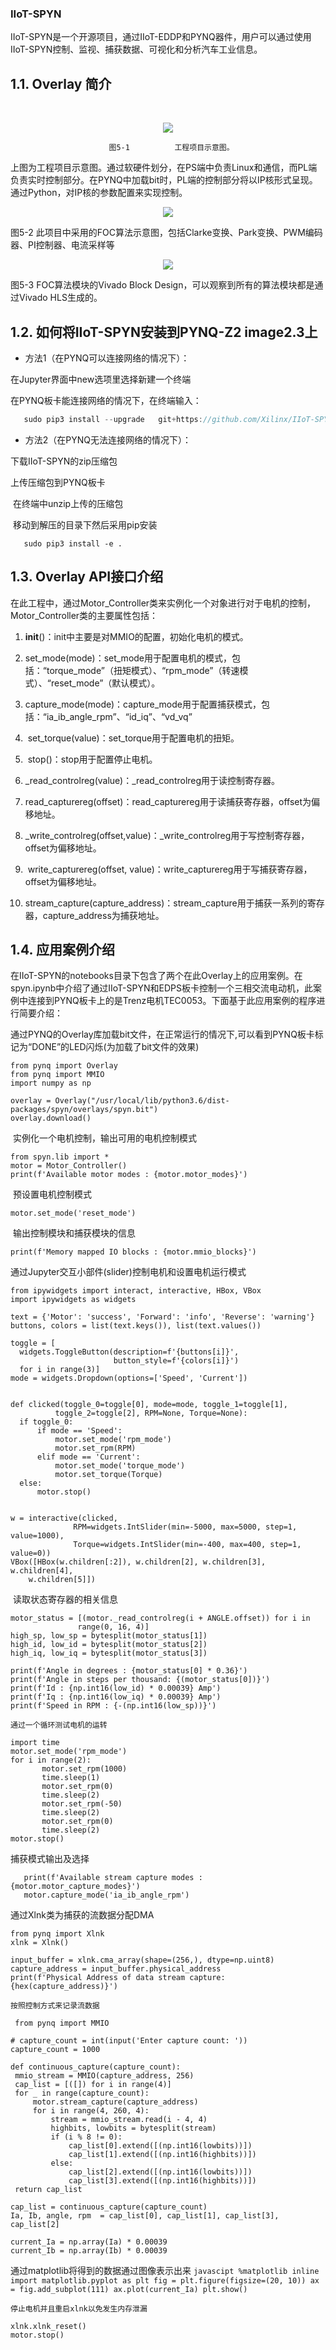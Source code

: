 ### IIoT-SPYN

IIoT-SPYN是一个开源项目，通过IIoT-EDDP和PYNQ器件，用户可以通过使用IIoT-SPYN控制、监视、捕获数据、可视化和分析汽车工业信息。

## 1.1.   Overlay 简介

​                                    

<p align="center">
<img src ="images/Chapter_12/01.png">
</p>
<p align = "center">
<i></i>
</p>


                          图5-1          工程项目示意图。

上图为工程项目示意图。通过软硬件划分，在PS端中负责Linux和通信，而PL端负责实时控制部分。在PYNQ中加载bit时，PL端的控制部分将以IP核形式呈现。通过Python，对IP核的参数配置来实现控制。



 <p align="center">
<img src ="images/Chapter_12/02.png">
</p>
<p align = "center">
<i></i>
</p>  


图5-2          此项目中采用的FOC算法示意图，包括Clarke变换、Park变换、PWM编码器、PI控制器、电流采样等



 <p align="center">
<img src ="images/Chapter_12/03.png">
</p>
<p align = "center">
<i></i>
</p>  



图5-3          FOC算法模块的Vivado Block Design，可以观察到所有的算法模块都是通过Vivado HLS生成的。

 

 

 

## 1.2.   如何将IIoT-SPYN安装到PYNQ-Z2 image2.3上

- 方法1（在PYNQ可以连接网络的情况下）：


在Jupyter界面中new选项里选择新建一个终端

在PYNQ板卡能连接网络的情况下，在终端输入：
```javascript
   sudo pip3 install --upgrade   git+https://github.com/Xilinx/IIoT-SPYN.git   
```


-  方法2（在PYNQ无法连接网络的情况下）：


下载IIoT-SPYN的zip压缩包

上传压缩包到PYNQ板卡

​       在终端中unzip上传的压缩包

​       移动到解压的目录下然后采用pip安装
```javascipt
   sudo pip3 install -e .   
```


## 1.3.   Overlay API接口介绍

在此工程中，通过Motor_Controller类来实例化一个对象进行对于电机的控制，Motor_Controller类的主要属性包括：

1. ​      __init__()：init中主要是对MMIO的配置，初始化电机的模式。

2. ​      set_mode(mode)：set_mode用于配置电机的模式，包括：“torque_mode”（扭矩模式）、“rpm_mode”（转速模式）、“reset_mode”（默认模式）。

3. ​      capture_mode(mode)：capture_mode用于配置捕获模式，包括：“ia_ib_angle_rpm”、“id_iq”、“vd_vq”

4. ​      set_torque(value)：set_torque用于配置电机的扭矩。

5. ​      stop()：stop用于配置停止电机。

6. ​      _read_controlreg(value)：_read_controlreg用于读控制寄存器。

7. ​      read_capturereg(offset)：read_capturereg用于读捕获寄存器，offset为偏移地址。

8. ​      _write_controlreg(offset,value)：_write_controlreg用于写控制寄存器，offset为偏移地址。

9. ​      write_capturereg(offset, value)：write_capturereg用于写捕获寄存器，offset为偏移地址。

10. ​     stream_capture(capture_address)：stream_capture用于捕获一系列的寄存器，capture_address为捕获地址。




## 1.4.   应用案例介绍

在IIoT-SPYN的notebooks目录下包含了两个在此Overlay上的应用案例。在spyn.ipynb中介绍了通过IIoT-SPYN和EDPS板卡控制一个三相交流电动机，此案例中连接到PYNQ板卡上的是Trenz电机TEC0053。下面基于此应用案例的程序进行简要介绍：

​     通过PYNQ的Overlay库加载bit文件，在正常运行的情况下,可以看到PYNQ板卡标记为“DONE”的LED闪烁(为加载了bit文件的效果)

```javascipt
from pynq import Overlay
from pynq import MMIO
import numpy as np

overlay = Overlay("/usr/local/lib/python3.6/dist-packages/spyn/overlays/spyn.bit")
overlay.download()  
```

​    实例化一个电机控制，输出可用的电机控制模式

  ```javascipt
from spyn.lib import *
motor = Motor_Controller()
print(f'Available motor modes : {motor.motor_modes}')
  ```

​    预设置电机控制模式
 ```javascipt
motor.set_mode('reset_mode')
 ```

​     输出控制模块和捕获模块的信息
 ```javascipt
 print(f'Memory mapped IO blocks : {motor.mmio_blocks}')
 ```
   通过Jupyter交互小部件(slider)控制电机和设置电机运行模式

  ```javascipt
  from ipywidgets import interact, interactive, HBox, VBox
import ipywidgets as widgets

text = {'Motor': 'success', 'Forward': 'info', 'Reverse': 'warning'}
buttons, colors = list(text.keys()), list(text.values())

toggle = [
    widgets.ToggleButton(description=f'{buttons[i]}',
                         button_style=f'{colors[i]}')
    for i in range(3)]
mode = widgets.Dropdown(options=['Speed', 'Current'])


def clicked(toggle_0=toggle[0], mode=mode, toggle_1=toggle[1],
            toggle_2=toggle[2], RPM=None, Torque=None):
    if toggle_0:
        if mode == 'Speed':
            motor.set_mode('rpm_mode')
            motor.set_rpm(RPM)
        elif mode == 'Current':
            motor.set_mode('torque_mode')
            motor.set_torque(Torque)
    else:
        motor.stop()


w = interactive(clicked,
                RPM=widgets.IntSlider(min=-5000, max=5000, step=1, value=1000),
                Torque=widgets.IntSlider(min=-400, max=400, step=1, value=0))
VBox([HBox(w.children[:2]), w.children[2], w.children[3], w.children[4],
      w.children[5]])
  ```

   

​     读取状态寄存器的相关信息
 ```javascipt
 motor_status = [(motor._read_controlreg(i + ANGLE.offset)) for i in
                range(0, 16, 4)]
high_sp, low_sp = bytesplit(motor_status[1])
high_id, low_id = bytesplit(motor_status[2])
high_iq, low_iq = bytesplit(motor_status[3])

print(f'Angle in degrees : {motor_status[0] * 0.36}')
print(f'Angle in steps per thousand: {(motor_status[0])}')
print(f'Id : {np.int16(low_id) * 0.00039} Amp')
print(f'Iq : {np.int16(low_iq) * 0.00039} Amp')
print(f'Speed in RPM : {-(np.int16(low_sp))}')
 ```


    通过一个循环测试电机的运转
 ```javascipt
 import time
motor.set_mode('rpm_mode')
for i in range(2):
        motor.set_rpm(1000)
        time.sleep(1)
        motor.set_rpm(0)
        time.sleep(2)
        motor.set_rpm(-50)
        time.sleep(2)
        motor.set_rpm(0)
        time.sleep(2)
motor.stop()
 ```

 捕获模式输出及选择
 ```javascipt
    print(f'Available stream capture modes : {motor.motor_capture_modes}')
    motor.capture_mode('ia_ib_angle_rpm')
 ```

   通过Xlnk类为捕获的流数据分配DMA
 ```javascipt
 from pynq import Xlnk
xlnk = Xlnk()

input_buffer = xlnk.cma_array(shape=(256,), dtype=np.uint8)
capture_address = input_buffer.physical_address
print(f'Physical Address of data stream capture: {hex(capture_address)}')
 ```

    按照控制方式来记录流数据
   ``` javascipt
    from pynq import MMIO

# capture_count = int(input('Enter capture count: '))
capture_count = 1000

def continuous_capture(capture_count):    
    mmio_stream = MMIO(capture_address, 256)
    cap_list = [([]) for i in range(4)]
    for _ in range(capture_count):
        motor.stream_capture(capture_address)
        for i in range(4, 260, 4):
            stream = mmio_stream.read(i - 4, 4)
            highbits, lowbits = bytesplit(stream)
            if (i % 8 != 0):
                cap_list[0].extend([(np.int16(lowbits))])
                cap_list[1].extend([(np.int16(highbits))])
            else:
                cap_list[2].extend([(np.int16(lowbits))])
                cap_list[3].extend([(np.int16(highbits))])
    return cap_list

cap_list = continuous_capture(capture_count)
Ia, Ib, angle, rpm  = cap_list[0], cap_list[1], cap_list[3], cap_list[2]

current_Ia = np.array(Ia) * 0.00039
current_Ib = np.array(Ib) * 0.00039
   ```

   通过matplotlib将得到的数据通过图像表示出来
     ```javascipt
     %matplotlib inline
     import matplotlib.pyplot as plt
     fig = plt.figure(figsize=(20, 10))
     ax = fig.add_subplot(111)
     ax.plot(current_Ia)
     plt.show()
     ```

    停止电机并且重启xlnk以免发生内存泄漏

  ```javascipt
 xlnk.xlnk_reset()
 motor.stop()
  ```


```

```

```

```

```

```